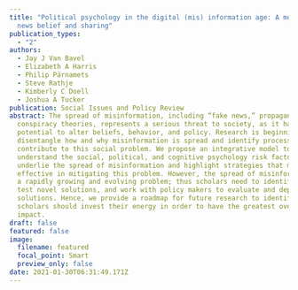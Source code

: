```yaml
---
title: "Political psychology in the digital (mis) information age: A model of
  news belief and sharing"
publication_types:
  - "2"
authors:
  - Jay J Van Bavel
  - Elizabeth A Harris
  - Philip Pärnamets
  - Steve Rathje
  - Kimberly C Doell
  - Joshua A Tucker
publication: Social Issues and Policy Review
abstract: The spread of misinformation, including “fake news,” propaganda, and
  conspiracy theories, represents a serious threat to society, as it has the
  potential to alter beliefs, behavior, and policy. Research is beginning to
  disentangle how and why misinformation is spread and identify processes that
  contribute to this social problem. We propose an integrative model to
  understand the social, political, and cognitive psychology risk factors that
  underlie the spread of misinformation and highlight strategies that might be
  effective in mitigating this problem. However, the spread of misinformation is
  a rapidly growing and evolving problem; thus scholars need to identify and
  test novel solutions, and work with policy makers to evaluate and deploy these
  solutions. Hence, we provide a roadmap for future research to identify where
  scholars should invest their energy in order to have the greatest overall
  impact.
draft: false
featured: false
image:
  filename: featured
  focal_point: Smart
  preview_only: false
date: 2021-01-30T06:31:49.171Z
---
```


